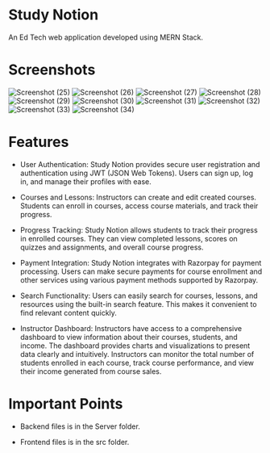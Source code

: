 # Study Notion

An Ed Tech web application developed using MERN Stack.

# Screenshots
![Screenshot (25)](https://github.com/iamroushan/Study-Notion/assets/138482185/4dc8935b-3179-4a71-a110-6d5b4c8edb25)
![Screenshot (26)](https://github.com/iamroushan/Study-Notion/assets/138482185/72c7bcb5-e8fa-48bf-8156-c6a8a8ad5db7)
![Screenshot (27)](https://github.com/iamroushan/Study-Notion/assets/138482185/176e3d0c-1a66-4a42-8ba7-910bca0f9645)
![Screenshot (28)](https://github.com/iamroushan/Study-Notion/assets/138482185/65fd0c71-b7e6-4adc-8d36-65fcbb254293)
![Screenshot (29)](https://github.com/iamroushan/Study-Notion/assets/138482185/4b76c1f6-97c5-42bd-84f2-43b083811a5d)
![Screenshot (30)](https://github.com/iamroushan/Study-Notion/assets/138482185/a5709eba-aa34-4990-acd9-eed7fbc44e96)
![Screenshot (31)](https://github.com/iamroushan/Study-Notion/assets/138482185/df5429af-4f7c-4e0c-9da3-cb9baa0a33bd)
![Screenshot (32)](https://github.com/iamroushan/Study-Notion/assets/138482185/1c18d40f-731a-4ab6-b732-5bdfe13d8d73)
![Screenshot (33)](https://github.com/iamroushan/Study-Notion/assets/138482185/1062a659-3816-4286-bb50-8b02ced138cf)
![Screenshot (34)](https://github.com/iamroushan/Study-Notion/assets/138482185/b74ad16c-b632-4b04-9de6-32674efc6607)


# Features

- User Authentication: Study Notion provides secure user registration and authentication using JWT (JSON Web Tokens). Users can sign up, log in, and manage their profiles with ease.

- Courses and Lessons: Instructors can create and edit created courses. Students can enroll in courses, access course materials, and track their progress.

- Progress Tracking: Study Notion allows students to track their progress in enrolled courses. They can view completed lessons, scores on quizzes and assignments, and overall course progress.

- Payment Integration: Study Notion integrates with Razorpay for payment processing. Users can make secure payments for course enrollment and other services using various payment methods supported by Razorpay.

- Search Functionality: Users can easily search for courses, lessons, and resources using the built-in search feature. This makes it convenient to find relevant content quickly.

- Instructor Dashboard: Instructors have access to a comprehensive dashboard to view information about their courses, students, and income. The dashboard provides charts and visualizations to present data clearly and intuitively. Instructors can monitor the total number of students enrolled in each course, track course performance, and view their income generated from course sales.

# Important Points

- Backend files is in the Server folder.
* Frontend files is in the src folder.
